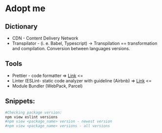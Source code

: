 # Adopt me

## Dictionary
- CDN - Content Delivery Network
- Transpilator - (i. e. Babel, Typescript) -> Transpilation == transformation and compilation. Conversion between languages versions.


## Tools
- Prettier - code formatter => [Link](https://www.npmjs.com/package/prettier) <=
- Linter (ESLint- static code analyzer with guideline (Airbnb) => [Link](https://eslint.org/)  <=
- Module Bundler (WebPack, Parcel)


## Snippets:

```bash
#Checking package version:
npm view eslint versions
#npm view <package_name> version - newest version
#npm view <package_name> versions - all versions
```